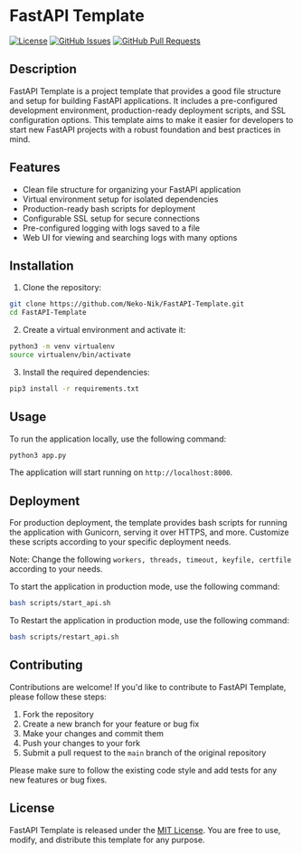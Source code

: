 # FastAPI Template

[![License](https://img.shields.io/badge/license-MIT-blue.svg)](https://github.com/Neko-Nik/FastAPI-Template/blob/main/LICENSE)
[![GitHub Issues](https://img.shields.io/github/issues/Neko-Nik/fastapi-template.svg)](https://github.com/Neko-Nik/FastAPI-Template/issues)
[![GitHub Pull Requests](https://img.shields.io/github/issues-pr/Neko-Nik/fastapi-template.svg)](https://github.com/Neko-Nik/FastAPI-Template/pulls)

## Description

FastAPI Template is a project template that provides a good file structure and setup for building FastAPI applications. It includes a pre-configured development environment, production-ready deployment scripts, and SSL configuration options. This template aims to make it easier for developers to start new FastAPI projects with a robust foundation and best practices in mind.

## Features

- Clean file structure for organizing your FastAPI application
- Virtual environment setup for isolated dependencies
- Production-ready bash scripts for deployment
- Configurable SSL setup for secure connections
- Pre-configured logging with logs saved to a file
- Web UI for viewing and searching logs with many options


## Installation

1. Clone the repository:

```bash
git clone https://github.com/Neko-Nik/FastAPI-Template.git
cd FastAPI-Template
```

2. Create a virtual environment and activate it:

```bash
python3 -m venv virtualenv
source virtualenv/bin/activate
```

3. Install the required dependencies:

```bash
pip3 install -r requirements.txt
```

## Usage

To run the application locally, use the following command:

```bash
python3 app.py
```

The application will start running on `http://localhost:8000`.

## Deployment

For production deployment, the template provides bash scripts for running the application with Gunicorn, serving it over HTTPS, and more. Customize these scripts according to your specific deployment needs.

Note: Change the following `workers, threads, timeout, keyfile, certfile` according to your needs.

To start the application in production mode, use the following command:

```bash
bash scripts/start_api.sh
```

To Restart the application in production mode, use the following command:

```bash
bash scripts/restart_api.sh
```

## Contributing

Contributions are welcome! If you'd like to contribute to FastAPI Template, please follow these steps:

1. Fork the repository
2. Create a new branch for your feature or bug fix
3. Make your changes and commit them
4. Push your changes to your fork
5. Submit a pull request to the `main` branch of the original repository

Please make sure to follow the existing code style and add tests for any new features or bug fixes.

## License

FastAPI Template is released under the [MIT License](https://github.com/Neko-Nik/FastAPI-Template/blob/main/LICENSE). You are free to use, modify, and distribute this template for any purpose.
